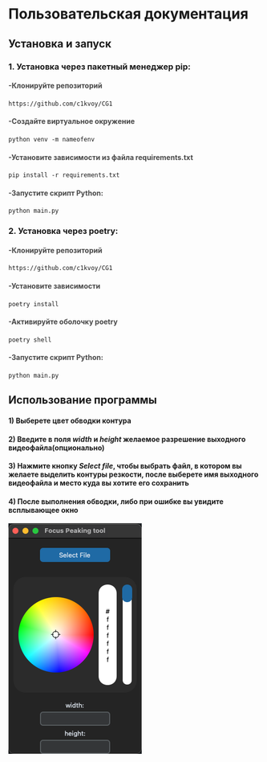 # Пользовательская документация

## Установка и запуск

### 1. Установка через пакетный менеджер pip:

#### <p style="opacity: 0.8;">-Клонируйте репозиторий</p>

    https://github.com/c1kvoy/CG1

#### <p style="opacity: 0.8;">-Создайте виртуальное окружение </p>
    python venv -m nameofenv
#### <p style="opacity: 0.8;">-Установите зависимости из файла requirements.txt</p>
    pip install -r requirements.txt
#### <p style="opacity: 0.8;">-Запустите скрипт Python:</p>
    python main.py

### 2. Установка через poetry:
#### <p style="opacity: 0.8;">-Клонируйте репозиторий</p>

    https://github.com/c1kvoy/CG1

#### <p style="opacity: 0.8;">-Установите зависимости</p>
    poetry install

#### <p style="opacity: 0.8;">-Активируйте оболочку poetry</p>
    poetry shell
#### <p style="opacity: 0.8;">-Запустите скрипт Python:</p>
    python main.py

## Использование программы

#### 1) Выберете цвет обводки контура
#### 2) Введите в поля _width_ и _height_ желаемое разрешение выходного видеофайла(опционально)
#### 3) Нажмите кнопку _Select file_, чтобы выбрать файл, в котором вы желаете выделить контуры резкости, после выберете имя выходного видеофайла и место куда вы хотите его сохранить
#### 4) После выполнения обводки, либо при ошибке вы увидите всплывающее окно


![alt text](image.png)